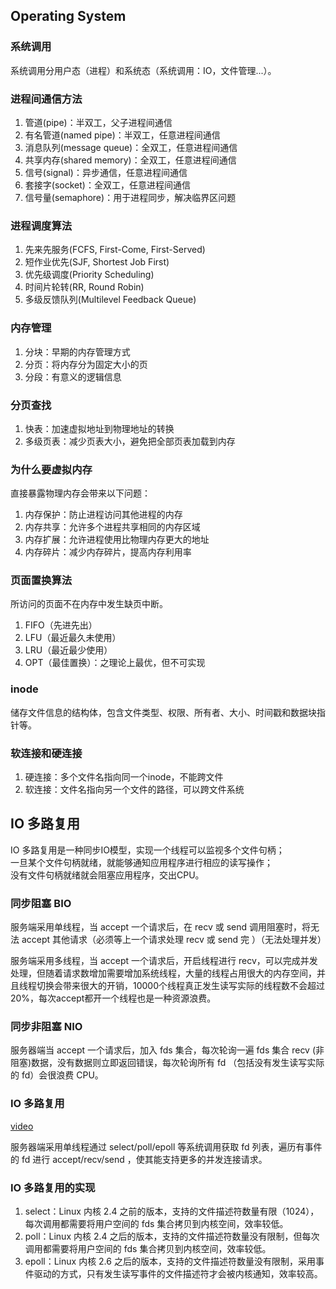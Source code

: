 ## Operating System

### 系统调用
系统调用分用户态（进程）和系统态（系统调用：IO，文件管理...）。

### 进程间通信方法
1. 管道(pipe)：半双工，父子进程间通信
2. 有名管道(named pipe)：半双工，任意进程间通信
3. 消息队列(message queue)：全双工，任意进程间通信
4. 共享内存(shared memory)：全双工，任意进程间通信
5. 信号(signal)：异步通信，任意进程间通信
6. 套接字(socket)：全双工，任意进程间通信
7. 信号量(semaphore)：用于进程同步，解决临界区问题

### 进程调度算法
1. 先来先服务(FCFS, First-Come, First-Served)
2. 短作业优先(SJF, Shortest Job First)
3. 优先级调度(Priority Scheduling)
4. 时间片轮转(RR, Round Robin)
5. 多级反馈队列(Multilevel Feedback Queue)

### 内存管理
1. 分块：早期的内存管理方式
2. 分页：将内存分为固定大小的页
3. 分段：有意义的逻辑信息

### 分页查找
1. 快表：加速虚拟地址到物理地址的转换
2. 多级页表：减少页表大小，避免把全部页表加载到内存

### 为什么要虚拟内存
直接暴露物理内存会带来以下问题：
1. 内存保护：防止进程访问其他进程的内存
2. 内存共享：允许多个进程共享相同的内存区域
3. 内存扩展：允许进程使用比物理内存更大的地址
4. 内存碎片：减少内存碎片，提高内存利用率

### 页面置换算法
所访问的页面不在内存中发生缺页中断。

1. FIFO（先进先出）
2. LFU（最近最久未使用）
3. LRU（最近最少使用）
4. OPT（最佳置换）：之理论上最优，但不可实现

### inode
储存文件信息的结构体，包含文件类型、权限、所有者、大小、时间戳和数据块指针等。

### 软连接和硬连接
1. 硬连接：多个文件名指向同一个inode，不能跨文件
2. 软连接：文件名指向另一个文件的路径，可以跨文件系统

## IO 多路复用
IO 多路复用是一种同步IO模型，实现一个线程可以监视多个文件句柄；  
一旦某个文件句柄就绪，就能够通知应用程序进行相应的读写操作；  
没有文件句柄就绪就会阻塞应用程序，交出CPU。

### 同步阻塞 BIO
服务端采用单线程，当 accept 一个请求后，在 recv 或 send 调用阻塞时，将无法 accept 其他请求（必须等上一个请求处理 recv 或 send 完 ）（无法处理并发）

服务端采用多线程，当 accept 一个请求后，开启线程进行 recv，可以完成并发处理，但随着请求数增加需要增加系统线程，大量的线程占用很大的内存空间，并且线程切换会带来很大的开销，10000个线程真正发生读写实际的线程数不会超过20%，每次accept都开一个线程也是一种资源浪费。


### 同步非阻塞 NIO
服务器端当 accept 一个请求后，加入 fds 集合，每次轮询一遍 fds 集合 recv (非阻塞)数据，没有数据则立即返回错误，每次轮询所有 fd （包括没有发生读写实际的 fd）会很浪费 CPU。

### IO 多路复用
[video](https://www.bilibili.com/video/BV1RJ4m1b7cy/?spm_id_from=333.337.search-card.all.click&vd_source=cad68d53a48573461e83be27a70101d1)

服务器端采用单线程通过 select/poll/epoll 等系统调用获取 fd 列表，遍历有事件的 fd 进行 accept/recv/send ，使其能支持更多的并发连接请求。

### IO 多路复用的实现
1. select：Linux 内核 2.4 之前的版本，支持的文件描述符数量有限（1024），每次调用都需要将用户空间的 fds 集合拷贝到内核空间，效率较低。
2. poll：Linux 内核 2.4 之后的版本，支持的文件描述符数量没有限制，但每次调用都需要将用户空间的 fds 集合拷贝到内核空间，效率较低。
3. epoll：Linux 内核 2.6 之后的版本，支持的文件描述符数量没有限制，采用事件驱动的方式，只有发生读写事件的文件描述符才会被内核通知，效率较高。